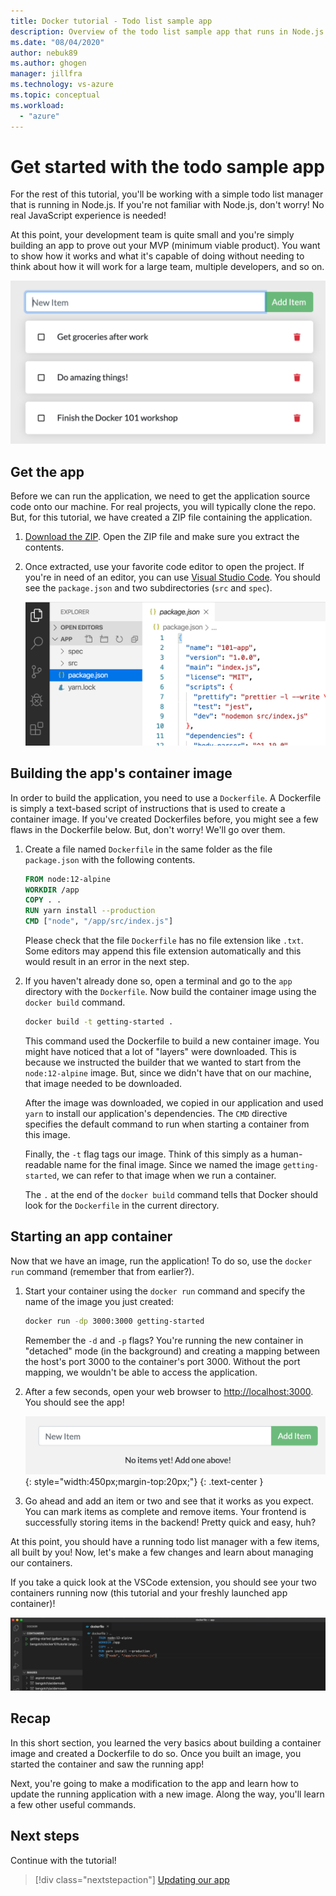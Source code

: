 ```yaml
---
title: Docker tutorial - Todo list sample app
description: Overview of the todo list sample app that runs in Node.js
ms.date: "08/04/2020"
author: nebuk89
ms.author: ghogen
manager: jillfra
ms.technology: vs-azure
ms.topic: conceptual
ms.workload:
  - "azure"
---
```

# Get started with the todo sample app

For the rest of this tutorial, you'll be working with a simple todo list manager that is running in Node.js. If you're not familiar with Node.js, don't worry! No real JavaScript experience is needed!

At this point, your development team is quite small and you're simply building an app to prove out your MVP (minimum viable product). You want to show how it works and what it's capable of doing without needing to think about how it will work for a large team, multiple developers, and so on.

![Todo List Manager Screenshot](media/todo-list-sample.png)

## Get the app

Before we can run the application, we need to get the application source code onto our machine. For real projects, you will typically clone the repo. But, for this tutorial, we have created a ZIP file containing the application.

1. [Download the ZIP](/assets/app.zip). Open the ZIP file and make sure you extract the contents.

1. Once extracted, use your favorite code editor to open the project. If you're in need of an editor, you can use [Visual Studio Code](https://code.visualstudio.com/). You should see the `package.json` and two subdirectories (`src` and `spec`).

    ![Screenshot of Visual Studio Code opened with the app loaded](media/ide-screenshot.png)

## Building the app's container image

In order to build the application, you need to use a `Dockerfile`. A Dockerfile is simply a text-based script of instructions that is used to create a container image. If you've created Dockerfiles before, you might see a few flaws in the Dockerfile below. But, don't worry! We'll go over them.

1. Create a file named `Dockerfile` in the same folder as the file `package.json` with the following contents.

    ```dockerfile
    FROM node:12-alpine
    WORKDIR /app
    COPY . .
    RUN yarn install --production
    CMD ["node", "/app/src/index.js"]
    ```

    Please check that the file `Dockerfile` has no file extension like `.txt`. Some editors may append this file extension automatically and this would result in an error in the next step.

1. If you haven't already done so, open a terminal and go to the `app` directory with the `Dockerfile`. Now build the container image using the `docker build` command.

    ```bash
    docker build -t getting-started .
    ```

    This command used the Dockerfile to build a new container image. You might have noticed that a lot of "layers" were downloaded. This is because we instructed the builder that we wanted to start from the `node:12-alpine` image. But, since we didn't have that on our machine, that image needed to be downloaded.

    After the image was downloaded, we copied in our application and used `yarn` to install our application's dependencies. The `CMD` directive specifies the default command to run when starting a container from this image.

    Finally, the `-t` flag tags our image. Think of this simply as a human-readable name for the final image. Since we named the image `getting-started`, we can refer to that image when we run a container.

    The `.` at the end of the `docker build` command tells that Docker should look for the `Dockerfile` in the current directory.

## Starting an app container

Now that we have an image, run the application! To do so, use the `docker run` command (remember that from earlier?).

1. Start your container using the `docker run` command and specify the name of the image you just created:

    ```bash
    docker run -dp 3000:3000 getting-started
    ```

    Remember the `-d` and `-p` flags? You're running the new container in "detached" mode (in the background) and creating a mapping between the host's port 3000 to the container's port 3000. Without the port mapping, we wouldn't be able to access the application.

1. After a few seconds, open your web browser to [http://localhost:3000](http://localhost:3000).
    You should see the app!

    ![Empty Todo List](media/todo-list-empty.png){: style="width:450px;margin-top:20px;"}
    {: .text-center }

1. Go ahead and add an item or two and see that it works as you expect. You can mark items as complete and remove items. Your frontend is successfully storing items in the backend! Pretty quick and easy, huh?

At this point, you should have a running todo list manager with a few items, all built by you! Now, let's make a few changes and learn about managing our containers.

If you take a quick look at the VSCode extension, you should see your two containers running now (this tutorial and your freshly launched app container)!

![Docker Extension  with tutorial and app containers running](media/vs-two-containers.png)

## Recap

In this short section, you learned the very basics about building a container image and created a Dockerfile to do so. Once you built an image, you started the container and saw the running app!

Next, you're going to make a modification to the app and learn how to update the running application with a new image. Along the way, you'll learn a few other useful commands.

## Next steps

Continue with the tutorial!

> [!div class="nextstepaction"]
> [Updating our app](updating-our-app.md)